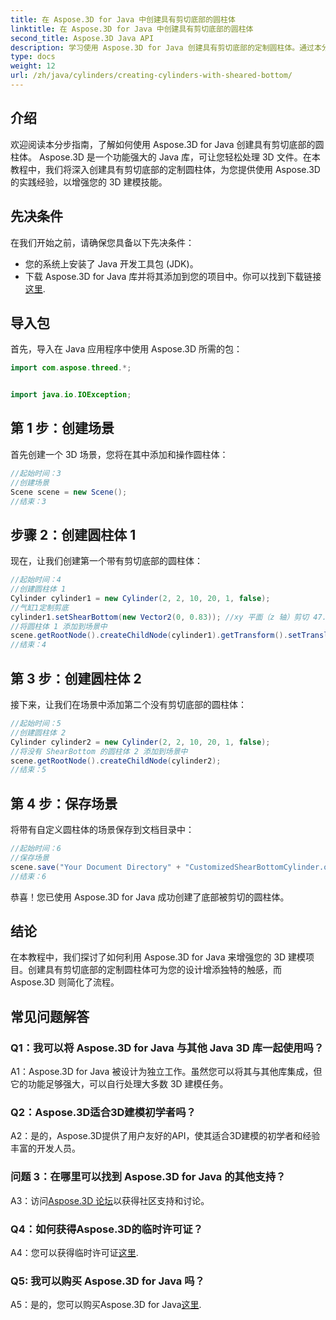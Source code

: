 ```yaml
---
title: 在 Aspose.3D for Java 中创建具有剪切底部的圆柱体
linktitle: 在 Aspose.3D for Java 中创建具有剪切底部的圆柱体
second_title: Aspose.3D Java API
description: 学习使用 Aspose.3D for Java 创建具有剪切底部的定制圆柱体。通过本分步指南提高您的 3D 建模技能。
type: docs
weight: 12
url: /zh/java/cylinders/creating-cylinders-with-sheared-bottom/
---
```

## 介绍

欢迎阅读本分步指南，了解如何使用 Aspose.3D for Java 创建具有剪切底部的圆柱体。 Aspose.3D 是一个功能强大的 Java 库，可让您轻松处理 3D 文件。在本教程中，我们将深入创建具有剪切底部的定制圆柱体，为您提供使用 Aspose.3D 的实践经验，以增强您的 3D 建模技能。

## 先决条件

在我们开始之前，请确保您具备以下先决条件：
- 您的系统上安装了 Java 开发工具包 (JDK)。
- 下载 Aspose.3D for Java 库并将其添加到您的项目中。你可以找到下载链接[这里](https://releases.aspose.com/3d/java/).

## 导入包

首先，导入在 Java 应用程序中使用 Aspose.3D 所需的包：
```java
import com.aspose.threed.*;


import java.io.IOException;
```

## 第 1 步：创建场景

首先创建一个 3D 场景，您将在其中添加和操作圆柱体：
```java
//起始时间：3
//创建场景
Scene scene = new Scene();
//结束：3
```

## 步骤 2：创建圆柱体 1

现在，让我们创建第一个带有剪切底部的圆柱体：
```java
//起始时间：4
//创建圆柱体 1
Cylinder cylinder1 = new Cylinder(2, 2, 10, 20, 1, false);
//气缸1定制剪底
cylinder1.setShearBottom(new Vector2(0, 0.83)); //xy 平面（z 轴）剪切 47.5 度
//将圆柱体 1 添加到场景中
scene.getRootNode().createChildNode(cylinder1).getTransform().setTranslation(10, 0, 0);
//结束：4
```

## 第 3 步：创建圆柱体 2

接下来，让我们在场景中添加第二个没有剪切底部的圆柱体：
```java
//起始时间：5
//创建圆柱体 2
Cylinder cylinder2 = new Cylinder(2, 2, 10, 20, 1, false);
//将没有 ShearBottom 的圆柱体 2 添加到场景中
scene.getRootNode().createChildNode(cylinder2);
//结束：5
```

## 第 4 步：保存场景

将带有自定义圆柱体的场景保存到文档目录中：
```java
//起始时间：6
//保存场景
scene.save("Your Document Directory" + "CustomizedShearBottomCylinder.obj", FileFormat.WAVEFRONTOBJ);
//结束：6
```

恭喜！您已使用 Aspose.3D for Java 成功创建了底部被剪切的圆柱体。

## 结论

在本教程中，我们探讨了如何利用 Aspose.3D for Java 来增强您的 3D 建模项目。创建具有剪切底部的定制圆柱体可为您的设计增添独特的触感，而 Aspose.3D 则简化了流程。

## 常见问题解答

### Q1：我可以将 Aspose.3D for Java 与其他 Java 3D 库一起使用吗？

A1：Aspose.3D for Java 被设计为独立工作。虽然您可以将其与其他库集成，但它的功能足够强大，可以自行处理大多数 3D 建模任务。

### Q2：Aspose.3D适合3D建模初学者吗？

A2：是的，Aspose.3D提供了用户友好的API，使其适合3D建模的初学者和经验丰富的开发人员。

### 问题 3：在哪里可以找到 Aspose.3D for Java 的其他支持？

 A3：访问[Aspose.3D 论坛](https://forum.aspose.com/c/3d/18)以获得社区支持和讨论。

### Q4：如何获得Aspose.3D的临时许可证？

 A4：您可以获得临时许可证[这里](https://purchase.aspose.com/temporary-license/).

### Q5: 我可以购买 Aspose.3D for Java 吗？

 A5：是的，您可以购买Aspose.3D for Java[这里](https://purchase.aspose.com/buy).